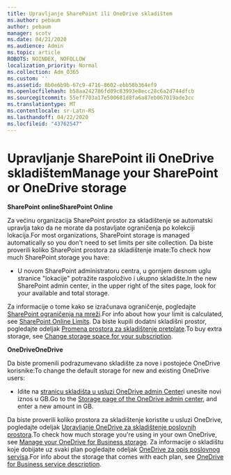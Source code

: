 ```yaml
---
title: Upravljanje SharePoint ili OneDrive skladištem
ms.author: pebaum
author: pebaum
manager: scotv
ms.date: 04/21/2020
ms.audience: Admin
ms.topic: article
ROBOTS: NOINDEX, NOFOLLOW
localization_priority: Normal
ms.collection: Adm_O365
ms.custom: ''
ms.assetid: 8b0e6b9b-67c9-4716-8602-ebb58b364ef9
ms.openlocfilehash: b58aa242786fd09c83993e8ecc28c6a2d744dfcb
ms.sourcegitcommit: 55eff703a17e500681d8fa6a87eb067019ade3cc
ms.translationtype: MT
ms.contentlocale: sr-Latn-RS
ms.lasthandoff: 04/22/2020
ms.locfileid: "43762547"
---
```

# <a name="manage-your-sharepoint-or-onedrive-storage"></a><span data-ttu-id="4a520-102">Upravljanje SharePoint ili OneDrive skladištem</span><span class="sxs-lookup"><span data-stu-id="4a520-102">Manage your SharePoint or OneDrive storage</span></span>

 <span data-ttu-id="4a520-103">**SharePoint online**</span><span class="sxs-lookup"><span data-stu-id="4a520-103">**SharePoint Online**</span></span>
  
<span data-ttu-id="4a520-104">Za većinu organizacija SharePoint prostor za skladištenje se automatski upravlja tako da ne morate da postavljate ograničenja po kolekciji lokacija.</span><span class="sxs-lookup"><span data-stu-id="4a520-104">For most organizations, SharePoint storage is managed automatically so you don't need to set limits per site collection.</span></span> <span data-ttu-id="4a520-105">Da biste proverili koliko SharePoint prostora za skladištenje imate:</span><span class="sxs-lookup"><span data-stu-id="4a520-105">To check how much SharePoint storage you have:</span></span>
  
- <span data-ttu-id="4a520-106">U novom SharePoint administratoru centra, u gornjem desnom uglu stranice "lokacije" potražite raspoloživo i ukupno skladište.</span><span class="sxs-lookup"><span data-stu-id="4a520-106">In the new SharePoint admin center, in the upper right of the sites page, look for your available and total storage.</span></span>
    
<span data-ttu-id="4a520-107">Za informacije o tome kako se izračunava ograničenje, pogledajte [SharePoint ograničenja na mreži](https://go.microsoft.com/fwlink/p/?LinkID=856113).</span><span class="sxs-lookup"><span data-stu-id="4a520-107">For info about how your limit is calculated, see [SharePoint Online Limits](https://go.microsoft.com/fwlink/p/?LinkID=856113).</span></span> <span data-ttu-id="4a520-108">Da biste kupili dodatni skladišni prostor, pogledajte odeljak [Promena prostora za skladištenje pretplate](https://go.microsoft.com/fwlink/?linkid=866428).</span><span class="sxs-lookup"><span data-stu-id="4a520-108">To buy extra storage, see [Change storage space for your subscription](https://go.microsoft.com/fwlink/?linkid=866428).</span></span>
  
 <span data-ttu-id="4a520-109">**OneDrive**</span><span class="sxs-lookup"><span data-stu-id="4a520-109">**OneDrive**</span></span>
  
<span data-ttu-id="4a520-110">Da biste promenili podrazumevano skladište za nove i postojeće OneDrive korisnike:</span><span class="sxs-lookup"><span data-stu-id="4a520-110">To change the default storage for new and existing OneDrive users:</span></span>
  
- <span data-ttu-id="4a520-111">Idite na [stranicu skladišta u usluzi OneDrive admin Center](https://admin.onedrive.com/?v=StorageSettings)i unesite novi iznos u GB.</span><span class="sxs-lookup"><span data-stu-id="4a520-111">Go to the [Storage page of the OneDrive admin center](https://admin.onedrive.com/?v=StorageSettings), and enter a new amount in GB.</span></span>
    
<span data-ttu-id="4a520-112">Da biste proverili koliko prostora za skladištenje koristite u usluzi OneDrive, pogledajte odeljak [Upravljanje OneDrive za skladištenje poslovnih prostora](https://go.microsoft.com/fwlink/?linkid=866429).</span><span class="sxs-lookup"><span data-stu-id="4a520-112">To check how much storage you're using in your own OneDrive, see [Manage your OneDrive for Business storage](https://go.microsoft.com/fwlink/?linkid=866429).</span></span> <span data-ttu-id="4a520-113">Za informacije o skladištu koje dobijate uz svaki plan pogledajte odeljak [OneDrive za opis poslovnog servisa](https://go.microsoft.com/fwlink/p/?LinkID=826071).</span><span class="sxs-lookup"><span data-stu-id="4a520-113">For info about the storage that comes with each plan, see [OneDrive for Business service description](https://go.microsoft.com/fwlink/p/?LinkID=826071).</span></span>
  


